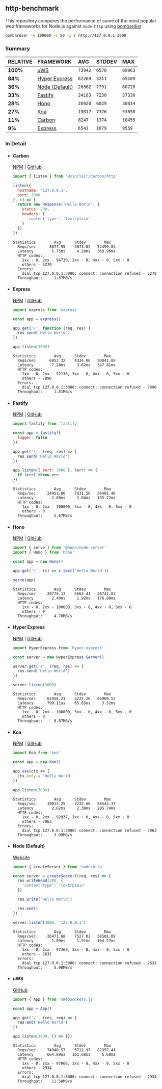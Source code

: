 ## http-benchmark

This repository compares the performance of some of the most popular web frameworks for Node.js against `node:http` using [bombardier](https://github.com/codesenberg/bombardier).

```bash
bombardier -n 100000 -c 50 -p r http://127.0.0.1:3000
```

### Summary

| RELATIVE | FRAMEWORK | AVG | STDDEV | MAX |
| :--- | :--- | :--- | :--- | :--- |
| **100%** | [uWS](#uws) | `73942` | `6570` | `89963` |
| **84%** | [Hyper Express](#hyper-express) | `62269` | `3211` | `65189` |
| **36%** | [Node (Default)](#node-default) | `26862` | `7791` | `60720` |
| **33%** | [Fastify](#fastify) | `24183` | `7230` | `37330` |
| **28%** | [Hono](#hono) | `20920` | `6029` | `30814` |
| **27%** | [Koa](#koa) | `19817` | `7376` | `53850` |
| **11%** | [Carbon](#carbon) | `8247` | `1374` | `10455` |
| **9%** | [Express](#express) | `6543` | `1079` | `8559` |


### In Detail

- #### Carbon
  [NPM](https://npmjs.com/@sinclair/carbon) | [GitHub](https://github.com/sinclairzx81/carbon)
  ```js
  import { listen } from '@sinclair/carbon/http'

  listen({
    hostname: '127.0.0.1',
    port: 3000
  }, () => {
    return new Response('Hello World', {
      status: 200,
      headers: {
        'content-type': 'text/plain'
      }
    })
  })
  ```

  ```
  Statistics        Avg      Stdev        Max
    Reqs/sec      8677.95    3873.02   52499.84
    Latency        5.75ms     4.28ms   369.96ms
    HTTP codes:
      1xx - 0, 2xx - 94730, 3xx - 0, 4xx - 0, 5xx - 0
      others - 5270
    Errors:
      dial tcp 127.0.0.1:3000: connect: connection refused - 5270
    Throughput:     1.87MB/s
  ```

- #### Express
  [NPM](https://npmjs.com/express) | [GitHub](https://github.com/expressjs/express)
  ```js
  import express from 'express'

  const app = express()

  app.get('/', function (req, res) {
    res.send('Hello World')
  })

  app.listen(3000)
  ```

  ```
  Statistics        Avg      Stdev        Max
    Reqs/sec      6853.32    4334.06   50041.80
    Latency        7.28ms     3.82ms   347.81ms
    HTTP codes:
      1xx - 0, 2xx - 92110, 3xx - 0, 4xx - 0, 5xx - 0
      others - 7890
    Errors:
      dial tcp 127.0.0.1:3000: connect: connection refused - 7890
    Throughput:     1.81MB/s
  ```

- #### Fastify
  [NPM](https://npmjs.com/fastify) | [GitHub](https://github.com/fastify/fastify)
  ```js
  import fastify from 'fastify'

  const app = fastify({
    logger: false
  })

  app.get('/', (req, res) => {
    res.send('Hello World')
  })

  app.listen({ port: 3000 }, (err) => {
    if (err) throw err
  })
  ```

  ```
  Statistics        Avg      Stdev        Max
    Reqs/sec     24951.00    7631.56   36401.46
    Latency        2.00ms     2.04ms   185.22ms
    HTTP codes:
      1xx - 0, 2xx - 100000, 3xx - 0, 4xx - 0, 5xx - 0
      others - 0
    Throughput:     5.67MB/s
  ```

- #### Hono
  [NPM](https://npmjs.com/hono) | [GitHub](https://github.com/honojs/hono)
  ```js
  import { serve } from '@hono/node-server'
  import { Hono } from 'hono'

  const app = new Hono()

  app.get('/', (c) => c.text('Hello World'))

  serve(app)
  ```

  ```
  Statistics        Avg      Stdev        Max
    Reqs/sec     20779.13    5663.41   30741.03
    Latency        2.40ms     1.92ms   176.80ms
    HTTP codes:
      1xx - 0, 2xx - 100000, 3xx - 0, 4xx - 0, 5xx - 0
      others - 0
    Throughput:     4.70MB/s
  ```

- #### Hyper Express
  [NPM](https://npmjs.com/hyper-express) | [GitHub](https://github.com/kartikk221/hyper-express)
  ```js
  import HyperExpress from 'hyper-express'

  const server = new HyperExpress.Server()

  server.get('/', (req, res) => {
    res.send('Hello World')
  })

  server.listen(3000)
  ```

  ```
  Statistics        Avg      Stdev        Max
    Reqs/sec     62458.21    3227.26   66969.52
    Latency      799.11us    65.65us     3.32ms
    HTTP codes:
      1xx - 0, 2xx - 100000, 3xx - 0, 4xx - 0, 5xx - 0
      others - 0
    Throughput:     8.87MB/s
  ```

- #### Koa
  [NPM](https://npmjs.com/koa) | [GitHub](https://github.com/koajs/koa)
  ```js
  import Koa from 'koa'

  const app = new Koa()

  app.use(ctx => {
    ctx.body = 'Hello World'
  })

  app.listen(3000)
  ```

  ```
  Statistics        Avg      Stdev        Max
    Reqs/sec     19013.25    7233.66   58543.37
    Latency        2.62ms     2.38ms   205.74ms
    HTTP codes:
      1xx - 0, 2xx - 92937, 3xx - 0, 4xx - 0, 5xx - 0
      others - 7063
    Errors:
      dial tcp 127.0.0.1:3000: connect: connection refused - 7063
    Throughput:     3.99MB/s
  ```

- #### Node (Default)
  [Website](https://nodejs.org/api/http.html)
  ```js
  import { createServer } from 'node:http'

  const server = createServer((req, res) => {
    res.writeHead(200, {
      'content-type': 'text/plain'
    })

    res.write('Hello World')

    res.end()
  })

  server.listen(3000, '127.0.0.1')
  ```

  ```
  Statistics        Avg      Stdev        Max
    Reqs/sec     26471.68    7527.02   50501.09
    Latency        1.89ms     1.91ms   164.27ms
    HTTP codes:
      1xx - 0, 2xx - 97369, 3xx - 0, 4xx - 0, 5xx - 0
      others - 2631
    Errors:
      dial tcp 127.0.0.1:3000: connect: connection refused - 2631
    Throughput:     5.90MB/s
  ```

- #### uWS
  [GitHub](https://github.com/uNetworking/uWebSockets.js)
  ```js
  import { App } from 'uWebSockets.js'

  const app = App()

  app.get('/', (res, req) => {
    res.end('Hello World')
  })

  app.listen(3000, () => {})
  ```

  ```
  Statistics        Avg      Stdev        Max
    Reqs/sec     74940.57    5712.97   82957.41
    Latency      664.89us   161.68us     6.68ms
    HTTP codes:
      1xx - 0, 2xx - 97066, 3xx - 0, 4xx - 0, 5xx - 0
      others - 2934
    Errors:
      dial tcp 127.0.0.1:3000: connect: connection refused - 2934
    Throughput:    11.50MB/s
  ```


